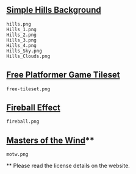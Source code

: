 ## [Simple Hills Background](https://www.gamedevmarket.net/asset/simple-hills-background-1030/?ally=yJRl98tX)

	hills.png
	Hills_1.png
	Hills_2.png
	Hills_3.png
	Hills_4.png
	Hills_Sky.png
	Hills_Clouds.png

## [Free Platformer Game Tileset](http://www.gameart2d.com/free-platformer-game-tileset.html)

    free-tileset.png

## [Fireball Effect](http://opengameart.org/content/high-res-fire-ball)

	fireball.png

## [Masters of the Wind](finalbossblues.com/timefantasy/author/despain/page/4/)**

	motw.png

** Please read the license details on the website. 